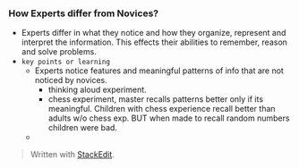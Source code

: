 

### How Experts differ from Novices?

- Experts differ in what they notice and how they organize, represent and interpret the information. This effects their abilities to remember, reason and solve problems.
- `key points or learning` 
	- Experts notice features and meaningful patterns of info that are not noticed by novices.
		- thinking aloud experiment.
		- chess experiment, master recalls patterns better only if its meaningful. Children with chess experience recall better than adults w/o chess exp. BUT when made to recall random numbers children were bad.
	- 
> Written with [StackEdit](https://stackedit.io/).
<!--stackedit_data:
eyJoaXN0b3J5IjpbLTYyOTUzMDY3NiwtMTI5MDEzMjIzN119
-->